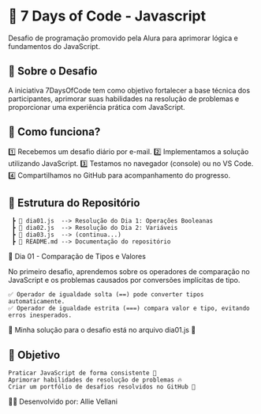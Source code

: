 # 🚀 7 Days of Code - Javascript
Desafio de programação promovido pela Alura para aprimorar lógica e fundamentos do JavaScript.

## 📌 Sobre o Desafio
A iniciativa 7DaysOfCode tem como objetivo fortalecer a base técnica dos participantes, aprimorar suas habilidades na resolução de problemas e proporcionar uma experiência prática com JavaScript.

## 🏁 Como funciona?
1️⃣ Recebemos um desafio diário por e-mail.
2️⃣ Implementamos a solução utilizando JavaScript.
3️⃣ Testamos no navegador (console) ou no VS Code.
4️⃣ Compartilhamos no GitHub para acompanhamento do progresso.

## 📂 Estrutura do Repositório  

```📦 7DaysOfCode-JavaScript
 ┣ 📜 dia01.js  --> Resolução do Dia 1: Operações Booleanas
 ┣ 📜 dia02.js  --> Resolução do Dia 2: Variáveis
 ┣ 📜 dia03.js  --> (continua...)
 ┣ 📜 README.md --> Documentação do repositório
```
 📅 Dia 01 - Comparação de Tipos e Valores
 
No primeiro desafio, aprendemos sobre os operadores de comparação no JavaScript e os problemas causados por conversões implícitas de tipo.
```
✅ Operador de igualdade solta (==) pode converter tipos automaticamente.
✅ Operador de igualdade estrita (===) compara valor e tipo, evitando erros inesperados.
```
📌 Minha solução para o desafio está no arquivo dia01.js 📌

## 🎯 Objetivo
```
Praticar JavaScript de forma consistente 🚀
Aprimorar habilidades de resolução de problemas 🔥
Criar um portfólio de desafios resolvidos no GitHub 📂
```
👩‍💻 Desenvolvido por: Allie Vellani

